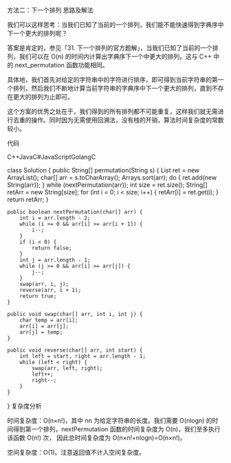 方法二：下一个排列
思路及解法

我们可以这样思考：当我们已知了当前的一个排列，我们能不能快速得到字典序中下一个更大的排列呢？

答案是肯定的，参见「31. 下一个排列的官方题解」，当我们已知了当前的一个排列，我们可以在 O(n) 的时间内计算出字典序下一个中更大的排列。这与 C++ 中的 next_permutation 函数功能相同。

具体地，我们首先对给定的字符串中的字符进行排序，即可得到当前字符串的第一个排列，然后我们不断地计算当前字符串的字典序中下一个更大的排列，直到不存在更大的排列为止即可。

这个方案的优秀之处在于，我们得到的所有排列都不可能重复，这样我们就无需进行去重的操作。同时因为无需使用回溯法，没有栈的开销，算法时间复杂度的常数较小。

代码

C++JavaC#JavaScriptGolangC

class Solution {
public String[] permutation(String s) {
List<String> ret = new ArrayList<String>();
char[] arr = s.toCharArray();
Arrays.sort(arr);
do {
ret.add(new String(arr));
} while (nextPermutation(arr));
int size = ret.size();
String[] retArr = new String[size];
for (int i = 0; i < size; i++) {
retArr[i] = ret.get(i);
}
return retArr;
}

    public boolean nextPermutation(char[] arr) {
        int i = arr.length - 2;
        while (i >= 0 && arr[i] >= arr[i + 1]) {
            i--;
        }
        if (i < 0) {
            return false;
        }
        int j = arr.length - 1;
        while (j >= 0 && arr[i] >= arr[j]) {
            j--;
        }
        swap(arr, i, j);
        reverse(arr, i + 1);
        return true;
    }

    public void swap(char[] arr, int i, int j) {
        char temp = arr[i];
        arr[i] = arr[j];
        arr[j] = temp;
    }

    public void reverse(char[] arr, int start) {
        int left = start, right = arr.length - 1;
        while (left < right) {
            swap(arr, left, right);
            left++;
            right--;
        }
    }
}
复杂度分析

时间复杂度：O(n×n!)，其中 nn 为给定字符串的长度。我们需要 O(nlogn) 的时间得到第一个排列，nextPermutation 函数的时间复杂度为 O(n)，我们至多执行该函数 O(n!) 次，
因此总时间复杂度为 O(n×n!+nlogn)=O(n×n!)。

空间复杂度：O(1)。注意返回值不计入空间复杂度。

